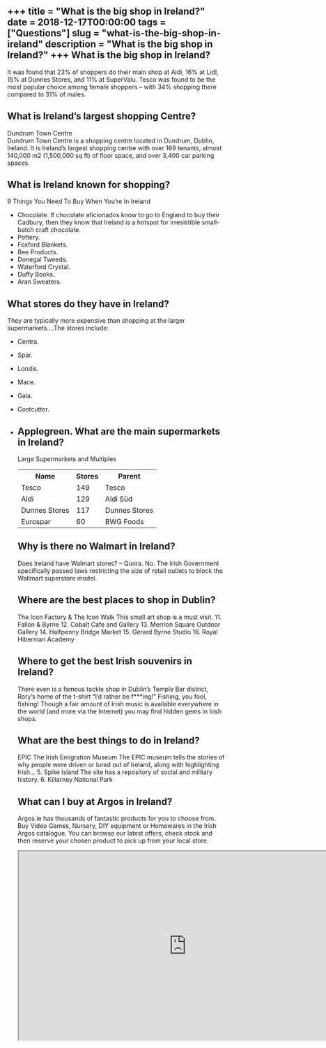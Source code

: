 +++
title = "What is the big shop in Ireland?"
date = 2018-12-17T00:00:00
tags = ["Questions"]
slug = "what-is-the-big-shop-in-ireland"
description = "What is the big shop in Ireland?"
+++
What is the big shop in Ireland?
--------------------------------

It was found that 23% of shoppers do their main shop at Aldi, 16% at Lidl, 15% at Dunnes Stores, and 11% at SuperValu. Tesco was found to be the most popular choice among female shoppers – with 34% shopping there compared to 31% of males.

What is Ireland’s largest shopping Centre?
------------------------------------------

Dundrum Town Centre  
Dundrum Town Centre is a shopping centre located in Dundrum, Dublin, Ireland. It is Ireland’s largest shopping centre with over 169 tenants, almost 140,000 m2 (1,500,000 sq ft) of floor space, and over 3,400 car parking spaces.

What is Ireland known for shopping?
-----------------------------------

9 Things You Need To Buy When You’re In Ireland

- Chocolate. If chocolate aficionados know to go to England to buy their Cadbury, then they know that Ireland is a hotspot for irresistible small-batch craft chocolate.
- Pottery.
- Foxford Blankets.
- Bee Products.
- Donegal Tweeds.
- Waterford Crystal.
- Duffy Books.
- Aran Sweaters.

What stores do they have in Ireland?
------------------------------------

They are typically more expensive than shopping at the larger supermarkets….The stores include:

- Centra.
- Spar.
- Londis.
- Mace.
- Gala.
- Costcutter.
- Applegreen. What are the main supermarkets in Ireland?
    ------------------------------------------
    
    Large Supermarkets and Multiples
    
    <table><tr><th>Name</th><th>Stores</th><th>Parent</th></tr><tr><td>Tesco</td><td>149</td><td>Tesco</td></tr><tr><td>Aldi</td><td>129</td><td>Aldi Süd</td></tr><tr><td>Dunnes Stores</td><td>117</td><td>Dunnes Stores</td></tr><tr><td>Eurospar</td><td>60</td><td>BWG Foods</td></tr></table>
    
    Why is there no Walmart in Ireland?
    -----------------------------------
    
    Does Ireland have Walmart stores? – Quora. No. The Irish Government specifically passed laws restricting the size of retail outlets to block the Wallmart superstore model.
    
    Where are the best places to shop in Dublin?
    --------------------------------------------
    
    The Icon Factory &amp; The Icon Walk This small art shop is a must visit. 11. Fallon &amp; Byrne 12. Cobalt Cafe and Gallery 13. Merrion Square Outdoor Gallery 14. Halfpenny Bridge Market 15. Gerard Byrne Studio 16. Royal Hibernian Academy
    
    Where to get the best Irish souvenirs in Ireland?
    -------------------------------------------------
    
    There even is a famous tackle shop in Dublin’s Temple Bar district, Rory’s home of the t-shirt “I’d rather be f\*\*\*ing!” Fishing, you fool, fishing! Though a fair amount of Irish music is available everywhere in the world (and more via the Internet) you may find hidden gems in Irish shops.
    
    What are the best things to do in Ireland?
    ------------------------------------------
    
    EPIC The Irish Emigration Museum The EPIC museum tells the stories of why people were driven or lured out of Ireland, along with highlighting Irish… 5. Spike Island The site has a repository of social and military history. 6. Killarney National Park
    
    What can I buy at Argos in Ireland?
    -----------------------------------
    
    Argos.ie has thousands of fantastic products for you to choose from. Buy Video Games, Nursery, DIY equipment or Homewares in the Irish Argos catalogue. You can browse our latest offers, check stock and then reserve your chosen product to pick up from your local store.
    
    <iframe allow="accelerometer; autoplay; clipboard-write; encrypted-media; gyroscope; picture-in-picture" allowfullscreen="" class="__youtube_prefs__  epyt-is-override  no-lazyload" data-no-lazy="1" data-origheight="433" data-origwidth="770" data-skipgform_ajax_framebjll="" height="433" id="_ytid_46189" loading="lazy" src="https://www.youtube.com/embed/LBPh0c3DpLw?enablejsapi=1&autoplay=0&cc_load_policy=0&cc_lang_pref=&iv_load_policy=1&loop=0&modestbranding=0&rel=1&fs=1&playsinline=0&autohide=2&theme=dark&color=red&controls=1&" title="YouTube player" width="770"></iframe>